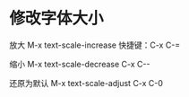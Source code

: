 # 修改字体大小

放大
M-x text-scale-increase
快捷键：C-x C-=

缩小
M-x text-scale-decrease
C-x C--

还原为默认
M-x text-scale-adjust
C-x C-0
